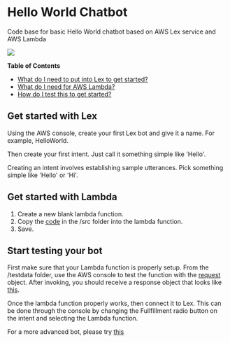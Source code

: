 # Hello World Chatbot

Code base for basic Hello World chatbot based on AWS Lex service and AWS Lambda

![](https://s3.amazonaws.com/fastfoodchatbot/media/BasicLexArchitecture.png)

**Table of Contents**

- [What do I need to put into Lex to get started?](#get-started-with-Lex)
- [What do I need for AWS Lambda?](#get-started-with-Lambda)
- [How do I test this to get started?](#start-testing-your-bot)

## Get started with Lex

Using the AWS console, create your first Lex bot and give it a name. For example, HelloWorld.

Then create your first intent. Just call it something simple like 'Hello'.

Creating an intent involves establishing sample utterances. Pick something simple like 'Hello' or 'Hi'.

## Get started with Lambda

1) Create a new blank lambda function.
2) Copy the [code](https://github.com/terrenjpeterson/lex-hello-world/blob/master/src/lambda.js) in the /src folder into the lambda function.
3) Save.

## Start testing your bot

First make sure that your Lambda function is properly setup. 
From the /testdata folder, use the AWS console to test the function with the [request](https://github.com/terrenjpeterson/lex-hello-world/blob/master/testdata/request.json) object.
After invoking, you should receive a response object that looks like [this](https://github.com/terrenjpeterson/lex-hello-world/blob/master/testdata/response.json).

Once the lambda function properly works, then connect it to Lex. This can be done through the console by changing the Fullfillment radio button on the intent and selecting the Lambda function.

For a more advanced bot, please try [this](https://github.com/terrenjpeterson/caloriecounter)

